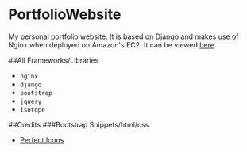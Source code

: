 PortfolioWebsite
================

My personal portfolio website. It is based on Django and makes use of Nginx when deployed on Amazon's EC2.
It can be viewed [here](http://www.joefrew.co.uk).

##All Frameworks/Libraries

- `nginx`
- `django` 
- `bootstrap`
- `jquery`
- `isotope`


##Credits
###Bootstrap Snippets/html/css

- [Perfect Icons](http://perfecticons.com/)
